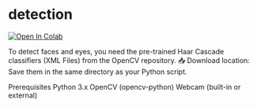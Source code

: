# detection

[![Open In Colab](https://colab.research.google.com/assets/colab-badge.svg)](https://colab.research.google.com/github/zikesh-dev/detection/)

To detect faces and eyes, you need the pre-trained Haar Cascade classifiers (XML Files) from the OpenCV repository.
📥 Download location: Save them in the same directory as your Python script.

Prerequisites
    Python 3.x
    OpenCV (opencv-python)
    Webcam (built-in or external)
